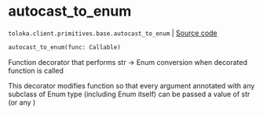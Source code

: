 # autocast_to_enum
`toloka.client.primitives.base.autocast_to_enum` | [Source code](https://github.com/Toloka/toloka-kit/blob/v0.1.25/src/client/primitives/base.py#L303)

```python
autocast_to_enum(func: Callable)
```

Function decorator that performs str -> Enum conversion when decorated function is called


This decorator modifies function so that every argument annotated with any subclass of Enum type (including Enum
itself) can be passed a value of str (or any )

